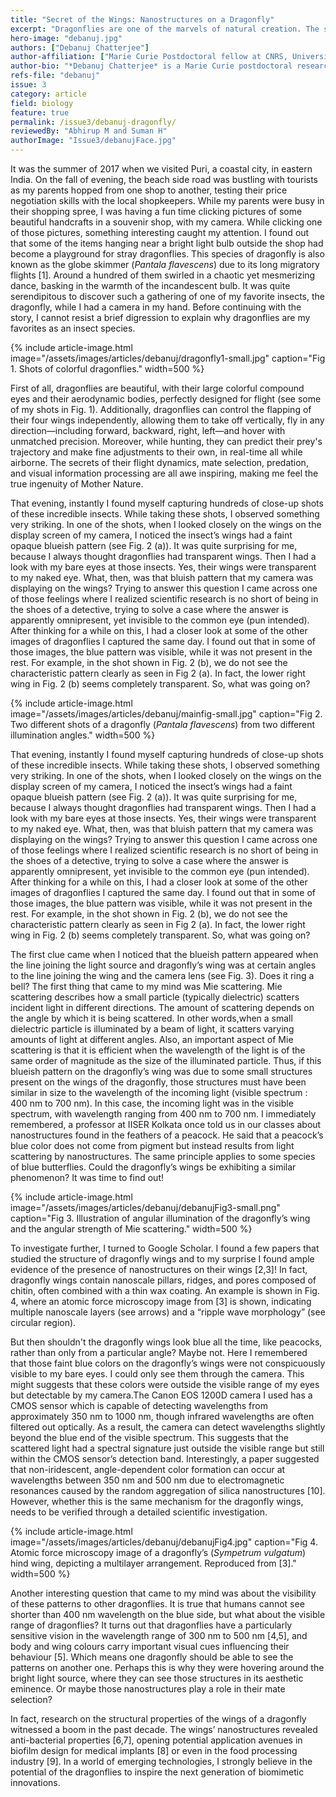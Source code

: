 ```yaml
---
title: "Secret of the Wings: Nanostructures on a Dragonfly"
excerpt: "Dragonflies are one of the marvels of natural creation. The secrets of their flight dynamics, mate selection, predation, and visual information processing are all awe inspiring. During a trip to Puri in India, I had an interesting encounter with a group of dragonflies. A few of their pictures revealed some hidden mysteries about the nanostructures present on their wings. In this article we use scientific knowledge to develop a peeping hole into those hidden mystries."
hero-image: "debanuj.jpg"
authors: ["Debanuj Chatterjee"]
author-affiliation: ["Marie Curie Postdoctoral fellow at CNRS, University of Lille, France"]
author-bio: "*Debanuj Chatterjee* is a Marie Curie postdoctoral researcher at the PhLAM lab in the University of Lille, France, working in the domain of light matter interaction, nonlinear fiber optics for development of advanced spectroscopic techniques. He obtained a PhD in Physics from Université Paris-Saclay, France in 2021. Curious as a scientist, he often finds himself treading down the alleys of history in search of philosophical, scientific and artistic aesthetics."
refs-file: "debanuj"
issue: 3
category: article
field: biology
feature: true
permalink: /issue3/debanuj-dragonfly/
reviewedBy: "Abhirup M and Suman H"
authorImage: "Issue3/debanujFace.jpg"
---
```


It was the summer of 2017 when we visited Puri, a coastal city, in eastern India. On the fall of evening, the beach side road was bustling with tourists as my parents hopped from one shop to another, testing their price negotiation skills with the local shopkeepers. While my parents were busy in their shopping spree, I was having a fun time clicking pictures of some beautiful handcrafts in a souvenir shop, with my camera. While clicking one of those pictures, something interesting caught my attention. I found out that some of the items hanging near a bright light bulb outside the shop had become a playground for stray dragonflies. This species of dragonfly is also  known as the globe skimmer (_Pantala flavescens_) due to its long migratory flights [1]. Around a hundred of them swirled in a chaotic yet mesmerizing dance, basking in the warmth of the incandescent bulb. It was quite serendipitous to discover such a gathering of one of my favorite insects, the dragonfly, while I had a camera in my hand. Before continuing with the story, I cannot resist a brief digression to explain why dragonflies are my favorites as an insect species.

{% include article-image.html image="/assets/images/articles/debanuj/dragonfly1-small.jpg" caption="Fig 1. Shots of colorful dragonflies." width=500 %}

First of all, dragonflies are beautiful, with their large colorful compound eyes and their aerodynamic bodies, perfectly designed for flight (see some of my shots in Fig. 1). Additionally, dragonflies can control the flapping of their four wings independently, allowing them to take off vertically, fly in any direction—including forward, backward, right, left—and hover with unmatched precision. Moreover, while hunting, they can predict their prey's trajectory and make fine adjustments to their own, in real-time all while airborne. The secrets of their flight dynamics, mate selection, predation, and visual information processing are all awe inspiring, making me feel the true ingenuity of Mother Nature.

That evening, instantly I found myself capturing hundreds of close-up shots of these incredible insects. While taking these shots, I observed something very striking. In one of the shots, when I looked closely on the wings on the display screen of my camera, I noticed the insect’s  wings had a faint opaque blueish pattern (see Fig. 2 (a)). It was quite surprising for me, because I always thought dragonflies had transparent wings. Then I had a look with my bare eyes at those insects. Yes, their wings were transparent to my naked eye. What, then, was that bluish pattern that my camera was displaying on the wings? Trying to answer this question I came across one of those feelings where I realized scientific research is no short of being in the shoes of a detective, trying to solve a case where the answer is apparently omnipresent, yet invisible to the common eye (pun intended). After thinking for a while on this, I had a closer look at some of the other images of dragonflies I captured the same day. I found out that in some of those images, the blue pattern was visible, while it was not present in the rest. For example, in the shot shown in Fig. 2 (b), we do not see the characteristic pattern clearly as seen in Fig 2 (a). In fact, the lower right wing in Fig. 2 (b) seems completely transparent.  So, what was going on?

{% include article-image.html image="/assets/images/articles/debanuj/mainfig-small.jpg" caption="Fig 2. Two different shots of a dragonfly (_Pantala flavescens_) from two different illumination angles." width=500 %}

That evening, instantly I found myself capturing hundreds of close-up shots of these incredible insects. While taking these shots, I observed something very striking. In one of the shots, when I looked closely on the wings on the display screen of my camera, I noticed the insect’s  wings had a faint opaque blueish pattern (see Fig. 2 (a)). It was quite surprising for me, because I always thought dragonflies had transparent wings. Then I had a look with my bare eyes at those insects. Yes, their wings were transparent to my naked eye. What, then, was that bluish pattern that my camera was displaying on the wings? Trying to answer this question I came across one of those feelings where I realized scientific research is no short of being in the shoes of a detective, trying to solve a case where the answer is apparently omnipresent, yet invisible to the common eye (pun intended). After thinking for a while on this, I had a closer look at some of the other images of dragonflies I captured the same day. I found out that in some of those images, the blue pattern was visible, while it was not present in the rest. For example, in the shot shown in Fig. 2 (b), we do not see the characteristic pattern clearly as seen in Fig 2 (a). In fact, the lower right wing in Fig. 2 (b) seems completely transparent.  So, what was going on?

The first clue came when I noticed that the blueish pattern appeared when the line joining the light source and dragonfly’s wing was at certain angles to the line joining the wing and the camera lens (see Fig. 3). Does it ring a bell? The first thing that came to my mind was Mie scattering. Mie scattering describes how a small particle (typically dielectric) scatters incident light in different directions. The amount of scattering depends on the angle by which it is being scattered. In other words,when a small dielectric particle is illuminated by a beam of light, it scatters varying amounts of light at different angles. Also, an important aspect of Mie scattering is that it is efficient when the wavelength of the light is of the same order of magnitude as the size of the illuminated particle. Thus, if this blueish pattern on the dragonfly’s wing was due to some small structures present on the wings of the dragonfly, those structures must have been similar in size to the wavelength of the incoming light (visible spectrum : 400 nm to 700 nm). In this case, the incoming light was in the visible spectrum, with wavelength ranging from 400 nm to 700 nm. I immediately remembered, a professor at IISER Kolkata once told us in our classes about nanostructures found in the feathers of a peacock. He said that a peacock’s blue color does not come from pigment but instead results from light scattering by nanostructures. The same principle applies to some species of blue butterflies. Could the dragonfly’s wings be exhibiting a similar phenomenon? It was time to find out! 

{% include article-image.html image="/assets/images/articles/debanuj/debanujFig3-small.png" caption="Fig 3. Illustration of angular illumination of the dragonfly’s wing and the angular strength of Mie scattering." width=500 %}

To investigate further, I turned to Google Scholar. I found a few papers that studied the structure of dragonfly wings and to my surprise I found ample evidence of the presence of nanostructures on their wings [2,3]! In fact, dragonfly wings contain nanoscale pillars, ridges, and pores composed of chitin, often combined with a thin wax coating. An example is shown in Fig. 4, where an atomic force microscopy image from [3] is shown, indicating multiple nanoscale layers (see arrows) and a “ripple wave morphology” (see circular region). 

But then shouldn't the dragonfly wings look blue all the time, like peacocks, rather than only from a particular angle? Maybe not. Here I remembered that those faint blue colors on the dragonfly’s wings were not conspicuously visible to my bare eyes. I could only see them through the camera. This might suggests that these colors were outside the visible range of my eyes but detectable by my camera.The Canon EOS 1200D camera I used has a CMOS sensor which is capable of detecting wavelengths from approximately 350 nm to 1000 nm, though infrared wavelengths are often filtered out optically. As a result, the camera can detect wavelengths slightly beyond the blue end of the visible spectrum. This suggests that the scattered light had a spectral signature just outside the visible range but still within the CMOS sensor’s detection band. Interestingly, a paper suggested that non-iridescent, angle-dependent color formation can occur at wavelengths between 350 nm and 500 nm due to electromagnetic resonances caused by the random aggregation of silica nanostructures [10]. However, whether this is the same mechanism for the dragonfly wings, needs to be verified through a detailed scientific investigation.

{% include article-image.html image="/assets/images/articles/debanuj/debanujFig4.jpg" caption="Fig 4. Atomic force microscopy image of a dragonfly’s (_Sympetrum vulgatum_) hind wing, depicting a multilayer arrangement. Reproduced from [3]." width=500 %}

Another interesting question that came to my mind was about the visibility of these patterns to other dragonflies. It is true that humans cannot see shorter than 400 nm  wavelength on the blue side, but what about the visible range of dragonflies? It turns out that dragonflies have a particularly sensitive vision in the wavelength range of 300 nm to 500 nm [4,5], and body and wing colours carry important visual cues influencing their behaviour [5]. Which means one dragonfly should be able to see the patterns on another one. Perhaps this is why they were hovering around the bright light source, where they can see those structures in its aesthetic eminence. Or maybe those nanostructures play a role in their mate selection?

In fact, research on the structural properties of the wings of a dragonfly witnessed a boom in the past decade. The wings’ nanostructures revealed anti-bacterial properties [6,7], opening potential application avenues in biofilm design for medical implants [8] or even in the food processing industry [9]. In a world of emerging technologies, I strongly believe in the potential of the dragonflies to inspire the next generation of biomimetic innovations.
